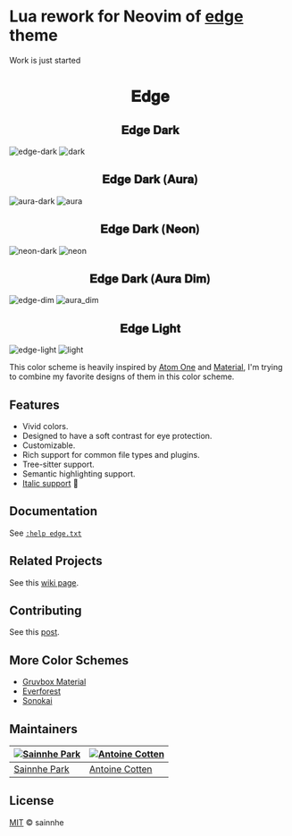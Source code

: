 # Lua rework for Neovim of [edge](https://github.com/sainnhe/edge) theme
Work is just started

<h1 align="center">
𝐄𝐝𝐠𝐞
</h1>

<h2 align="center">
𝐄𝐝𝐠𝐞 𝐃𝐚𝐫𝐤
</h2>

![edge-dark](https://gitlab.com/sainnhe/img/-/raw/master/edge-dark.png)
![dark](https://user-images.githubusercontent.com/58662350/214516806-d5b8ed87-7090-4e7d-b365-76bfe6c24b72.png)

<h2 align="center">
𝐄𝐝𝐠𝐞 𝐃𝐚𝐫𝐤 (𝐀𝐮𝐫𝐚)
</h2>

![aura-dark](https://gitlab.com/sainnhe/img/-/raw/master/aura-dark.png)
![aura](https://user-images.githubusercontent.com/58662350/214516826-d8cee875-f1f4-489f-8b32-ef71ac6afade.png)

<h2 align="center">
𝐄𝐝𝐠𝐞 𝐃𝐚𝐫𝐤 (𝐍𝐞𝐨𝐧)
</h2>

![neon-dark](https://gitlab.com/sainnhe/img/-/raw/master/neon-dark.png)
![neon](https://user-images.githubusercontent.com/58662350/214516850-17c63c6c-f68d-4d72-b338-565829e3a78c.png)

<h2 align="center">
𝐄𝐝𝐠𝐞 𝐃𝐚𝐫𝐤 (𝐀𝐮𝐫𝐚 𝐃𝐢𝐦)
</h2>

![edge-dim](https://gitlab.com/sainnhe/img/-/raw/master/edge-dim.png)
![aura_dim](https://user-images.githubusercontent.com/58662350/214516872-10d32c9f-0f25-4da2-a4fb-6b77dabf7c0f.png)

<h2 align="center">
𝐄𝐝𝐠𝐞 𝐋𝐢𝐠𝐡𝐭
</h2>

![edge-light](https://gitlab.com/sainnhe/img/-/raw/master/edge-light.png)
![light](https://user-images.githubusercontent.com/58662350/214516898-5e712bc2-4ced-4851-8c22-dffb059d4352.png)

This color scheme is heavily inspired by [Atom One](https://github.com/atom/atom/tree/master/packages/one-dark-syntax) and [Material](https://github.com/equinusocio/material-theme), I'm trying to combine my favorite designs of them in this color scheme.

## Features

- Vivid colors.
- Designed to have a soft contrast for eye protection.
- Customizable.
- Rich support for common file types and plugins.
- Tree-sitter support.
- Semantic highlighting support.
- [Italic support](https://aka.sainnhe.dev/fonts) 🎉

## Documentation

See [`:help edge.txt`](https://github.com/sainnhe/edge/blob/master/doc/edge.txt)

## Related Projects

See this [wiki page](https://github.com/sainnhe/edge/wiki/Related-Projects).

## Contributing

See this [post](https://www.sainnhe.dev/post/contributing-guide/).

## More Color Schemes

- [Gruvbox Material](https://github.com/sainnhe/gruvbox-material)
- [Everforest](https://github.com/sainnhe/everforest)
- [Sonokai](https://github.com/sainnhe/sonokai)

## Maintainers

| [![Sainnhe Park](https://avatars1.githubusercontent.com/u/37491630?s=70&u=14e72916dcf467f393c532536387ec72a23747ec&v=4)](https://github.com/sainnhe) | [![Antoine Cotten](https://avatars.githubusercontent.com/u/3299086?v=4&s=70)](https://github.com/antoineco) |
| ---------------------------------------------------------------------------------------------------------------------------------------------------- | ----------------------------------------------------------------------------------------------------------- |
| [Sainnhe Park](https://github.com/sainnhe)                                                                                                           | [Antoine Cotten](https://github.com/antoineco)                                                              |

## License

[MIT](./LICENSE) © sainnhe
